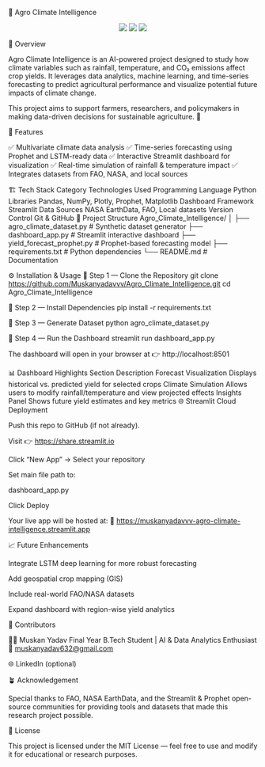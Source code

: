 🌾 Agro Climate Intelligence
<p align="center"> <img src="https://img.shields.io/badge/AI%20%26%20Climate-Agro%20Intelligence-green?style=for-the-badge" /> <img src="https://img.shields.io/badge/Built%20with-Streamlit-blue?style=for-the-badge" /> <img src="https://img.shields.io/badge/Forecasting-Prophet-orange?style=for-the-badge" /> </p>
🧠 Overview

Agro Climate Intelligence is an AI-powered project designed to study how climate variables such as rainfall, temperature, and CO₂ emissions affect crop yields.
It leverages data analytics, machine learning, and time-series forecasting to predict agricultural performance and visualize potential future impacts of climate change.

This project aims to support farmers, researchers, and policymakers in making data-driven decisions for sustainable agriculture. 🌱

🚀 Features

✅ Multivariate climate data analysis
✅ Time-series forecasting using Prophet and LSTM-ready data
✅ Interactive Streamlit dashboard for visualization
✅ Real-time simulation of rainfall & temperature impact
✅ Integrates datasets from FAO, NASA, and local sources

🏗️ Tech Stack
Category	Technologies Used
Programming Language	Python
Libraries	Pandas, NumPy, Plotly, Prophet, Matplotlib
Dashboard Framework	Streamlit
Data Sources	NASA EarthData, FAO, Local datasets
Version Control	Git & GitHub
🧩 Project Structure
Agro_Climate_Intelligence/
│
├── agro_climate_dataset.py        # Synthetic dataset generator
├── dashboard_app.py               # Streamlit interactive dashboard
├── yield_forecast_prophet.py      # Prophet-based forecasting model
├── requirements.txt               # Python dependencies
└── README.md                      # Documentation

⚙️ Installation & Usage
🔹 Step 1 — Clone the Repository
git clone https://github.com/Muskanyadavvv/Agro_Climate_Intelligence.git
cd Agro_Climate_Intelligence

🔹 Step 2 — Install Dependencies
pip install -r requirements.txt

🔹 Step 3 — Generate Dataset
python agro_climate_dataset.py

🔹 Step 4 — Run the Dashboard
streamlit run dashboard_app.py


The dashboard will open in your browser at 👉 http://localhost:8501

📊 Dashboard Highlights
Section	Description
Forecast Visualization	Displays historical vs. predicted yield for selected crops
Climate Simulation	Allows users to modify rainfall/temperature and view projected effects
Insights Panel	Shows future yield estimates and key metrics
🌐 Streamlit Cloud Deployment

Push this repo to GitHub (if not already).

Visit 👉 https://share.streamlit.io

Click “New App” → Select your repository

Set main file path to:

dashboard_app.py


Click Deploy

Your live app will be hosted at:
🔗 https://muskanyadavvv-agro-climate-intelligence.streamlit.app

📈 Future Enhancements

Integrate LSTM deep learning for more robust forecasting

Add geospatial crop mapping (GIS)

Include real-world FAO/NASA datasets

Expand dashboard with region-wise yield analytics

🤝 Contributors

👩‍💻 Muskan Yadav
Final Year B.Tech Student | AI & Data Analytics Enthusiast
📧 muskanyadav632@gmail.com

🌐 LinkedIn
 (optional)

🪴 Acknowledgement

Special thanks to FAO, NASA EarthData, and the Streamlit & Prophet open-source communities for providing tools and datasets that made this research project possible.

🧭 License

This project is licensed under the MIT License — feel free to use and modify it for educational or research purposes.
